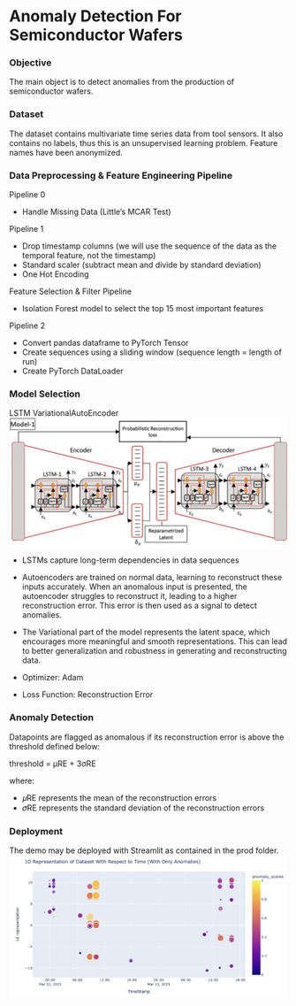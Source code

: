 # Anomaly Detection For Semiconductor Wafers

### Objective
The main object is to detect anomalies from the production of semiconductor wafers.

### Dataset
The dataset contains multivariate time series data from tool sensors. It also contains no labels, thus this is an unsupervised learning problem. Feature names have been anonymized.

### Data Preprocessing & Feature Engineering Pipeline
Pipeline 0
* Handle Missing Data (Little’s MCAR Test)

Pipeline 1
* Drop timestamp columns (we will use the sequence of the data as the temporal feature, not the timestamp)
* Standard scaler (subtract mean and divide by standard deviation)
* One Hot Encoding

Feature Selection & Filter Pipeline
* Isolation Forest model to select the top 15 most important features

Pipeline 2
* Convert pandas dataframe to PyTorch Tensor
* Create sequences using a sliding window (sequence length = length of run)
* Create PyTorch DataLoader

### Model Selection
LSTM VariationalAutoEncoder
<picture>
  <img src="lstmvae.png">
</picture>
* LSTMs capture long-term dependencies in data sequences 
* Autoencoders are trained on normal data, learning to reconstruct these inputs accurately. When an anomalous input is presented, the autoencoder struggles to reconstruct it, leading to a higher reconstruction error. This error is then used as a signal to detect anomalies.
* The Variational part of the model represents the latent space, which encourages more meaningful and smooth representations. This can lead to better generalization and robustness in generating and reconstructing data.

* Optimizer: Adam
* Loss Function: Reconstruction Error

### Anomaly Detection
Datapoints are flagged as anomalous if its reconstruction error is above the threshold defined below:

threshold = μRE + 3σRE

where:
* 𝜇RE represents the mean of the reconstruction errors
* 𝜎RE represents the standard deviation of the reconstruction errors

### Deployment
The demo may be deployed with Streamlit as contained in the prod folder.
<picture>
  <img src="AnomalyDetectionVisualization.png">
</picture>


